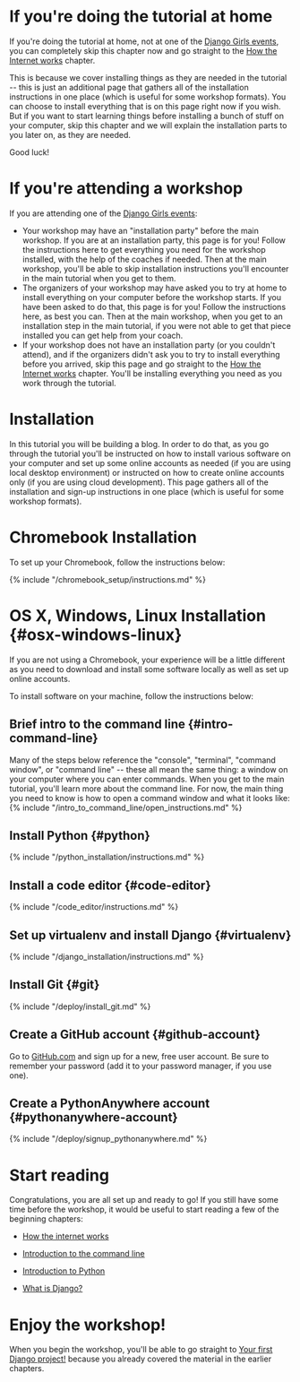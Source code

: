 # If you're doing the tutorial at home

If you're doing the tutorial at home, not at one of the [Django Girls events](https://djangogirls.org/events/), you can completely skip this chapter now and go straight to the [How the Internet works](../how_the_internet_works/README.md) chapter.

This is because we cover installing things as they are needed in the tutorial -- this is just an additional page that gathers all of the installation instructions in one place (which is useful for some workshop formats). You can choose to install everything that is on this page right now if you wish. But if you want to start learning things before installing a bunch of stuff on your computer, skip this chapter and we will explain the installation parts to you later on, as they are needed.

Good luck!

# If you're attending a workshop

If you are attending one of the [Django Girls events](https://djangogirls.org/events/):
- Your workshop may have an "installation party" before the main workshop. If you are at an installation party, this page is for you! Follow the instructions here to get everything you need for the workshop installed, with the help of the coaches if needed. Then at the main workshop, you'll be able to skip installation instructions you'll encounter in the main tutorial when you get to them.
- The organizers of your workshop may have asked you to try at home to install everything on your computer before the workshop starts. If you have been asked to do that, this page is for you! Follow the instructions here, as best you can. Then at the main workshop, when you get to an installation step in the main tutorial, if you were not able to get that piece installed you can get help from your coach.
- If your workshop does not have an installation party (or you couldn't attend), and if the organizers didn't ask you to try to install everything before you arrived, skip this page and go straight to the [How the Internet works](../how_the_internet_works/README.md) chapter. You'll be installing everything you need as you work through the tutorial.

# Installation
In this tutorial you will be building a blog. In order to do that, as you go through the tutorial you'll be instructed on how to
install various software on your computer and set up some online accounts as needed (if you are using local desktop environment) or instructed on how to create online accounts only (if you are using cloud development). This page gathers all of the installation and sign-up instructions in one place (which is useful for some workshop formats).

# Chromebook Installation
To set up your Chromebook, follow the instructions below:

<!--sec data-title="Chromebook setup (if you're using one)"
data-id="chromebook_setup" data-collapse=true ces-->
{% include "/chromebook_setup/instructions.md" %}
<!--endsec-->


# OS X, Windows, Linux Installation {#osx-windows-linux}
If you are not using a Chromebook, your experience will be a little different as you need to download and install some software locally as well as set up online accounts.

To install software on your machine, follow the instructions below:

## Brief intro to the command line {#intro-command-line}
Many of the steps below reference the "console", "terminal", "command window", or "command line" -- these all mean the same thing: a window on your computer where you can enter commands. When you get to the main tutorial, you'll learn more about the command line. For now, the main thing you need to know is how to open a command window and what it looks like:
{% include "/intro_to_command_line/open_instructions.md" %}

## Install Python {#python}
{% include "/python_installation/instructions.md" %}

## Install a code editor {#code-editor}
{% include "/code_editor/instructions.md" %}

## Set up virtualenv and install Django {#virtualenv}
{% include "/django_installation/instructions.md" %}

## Install Git {#git}
{% include "/deploy/install_git.md" %}

## Create a GitHub account {#github-account}
Go to [GitHub.com](https://www.github.com) and sign up for a new, free user account. Be sure to remember your password (add it to your password manager, if you use one).

## Create a PythonAnywhere account {#pythonanywhere-account}
{% include "/deploy/signup_pythonanywhere.md" %}


# Start reading

Congratulations, you are all set up and ready to go! If you still have some time before the workshop, it would be useful to start reading a few of the beginning chapters:

* [How the internet works](../how_the_internet_works/README.md)

* [Introduction to the command line](../intro_to_command_line/README.md)

* [Introduction to Python](../python_introduction/README.md)

* [What is Django?](../django/README.md)


# Enjoy the workshop!

When you begin the workshop, you'll be able to go straight to [Your first Django project!](../django_start_project/README.md) because you already covered the material in the earlier chapters.

